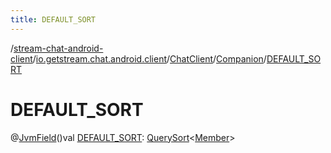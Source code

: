 ```yaml
---
title: DEFAULT_SORT
---
```

/[stream-chat-android-client](../../../index.md)/[io.getstream.chat.android.client](../../index.md)/[ChatClient](../index.md)/[Companion](index.md)/[DEFAULT_SORT](DEFAULT_SORT.md)  
  
  
  
# DEFAULT_SORT  
@[JvmField](https://kotlinlang.org/api/latest/jvm/stdlib/kotlin.jvm/-jvm-field/index.html)()val [DEFAULT_SORT](DEFAULT_SORT.md): [QuerySort](../../../io.getstream.chat.android.client.api.models/QuerySort/index.md)&lt;[Member](../../../io.getstream.chat.android.client.models/Member/index.md)&gt;
